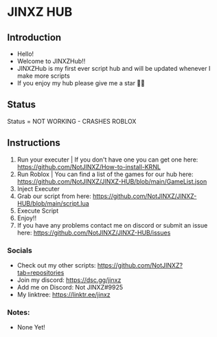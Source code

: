 # JINXZ HUB
## Introduction

- Hello!
- Welcome to JINXZHub!!
- JINXZHub is my first ever script hub and will be updated whenever I make more scripts
- If you enjoy my hub please give me a star 🥰🥰

## Status
Status = NOT WORKING - CRASHES ROBLOX

## Instructions
1. Run your executer | If you don't have one you can get one here: https://github.com/NotJINXZ/How-to-install-KRNL
2. Run Roblox | You can find a list of the games for our hub here: https://github.com/NotJINXZ/JINXZ-HUB/blob/main/GameList.json
3. Inject Executer
4. Grab our script from here: https://github.com/NotJINXZ/JINXZ-HUB/blob/main/script.lua
5. Execute Script
6. Enjoy!!
7. If you have any problems contact me on discord or submit an issue here: https://github.com/NotJINXZ/JINXZ-HUB/issues

### Socials
- Check out my other scripts: https://github.com/NotJINXZ?tab=repositories
- Join my discord: https://dsc.gg/jinxz
- Add me on Discord: Not JINXZ#9925
- My linktree: https://linktr.ee/jinxz

### Notes:
- None Yet!
